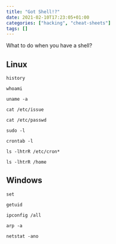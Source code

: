 ```yaml
---
title: "Got Shell!?"
date: 2021-02-10T17:23:05+01:00
categories: ["hacking", "cheat-sheets"]
tags: []
---
```


What to do when you have a shell?


## Linux

`history`

`whoami`

`uname -a`

`cat /etc/issue`

`cat /etc/passwd`

`sudo -l`

`crontab -l`

`ls -lhtrR /etc/cron*`

`ls -lhtrR /home`

## Windows

`set`

`getuid`

`ipconfig /all`

`arp -a`

`netstat -ano`